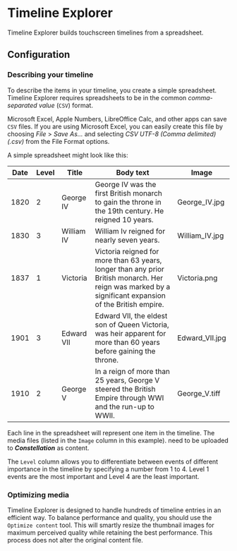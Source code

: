 # Timeline Explorer
Timeline Explorer builds touchscreen timelines from a spreadsheet.

## Configuration

### Describing your timeline
To describe the items in your timeline, you create a simple spreadsheet. Timeline Explorer requires spreadsheets to be in the common _comma-separated value_ (`CSV`) format. 

Microsoft Excel, Apple Numbers, LibreOffice Calc, and other apps can save `CSV` files. If you are using Microsoft Excel, you can easily create this file by choosing _File_ > _Save As..._ and selecting _CSV UTF-8 (Comma delimited) (.csv)_ from the File Format options.

A simple spreadsheet might look like this:

| Date | Level | Title      | Body text                                                                                                                                              | Image          |
|------|-------|------------|--------------------------------------------------------------------------------------------------------------------------------------------------------|----------------|
| 1820 | 2     | George IV  | George IV was the first British monarch to gain the throne in the 19th century. He reigned 10 years.                                                   | George_IV.jpg  |
| 1830 | 3     | William IV | William Iv reigned for nearly seven years.                                                                                                             | William_IV.jpg |
| 1837 | 1     | Victoria   | Victoria reigned for more than 63 years, longer than any prior British monarch. Her reign was marked by a significant expansion of the British empire. | Victoria.png   |
| 1901 | 3     | Edward VII | Edward VII, the eldest son of Queen Victoria, was heir apparent for more than 60 years before gaining the throne.                                      | Edward_VII.jpg |
| 1910 | 2     | George V   | In a reign of more than 25 years, George V steered the British Empire through WWI and the run-up to WWII.                                              | George_V.tiff  |

Each line in the spreadsheet will represent one item in the timeline. The media files (listed in the  `Image` column in this example). need to be uploaded to **_Constellation_** as content.

The `Level` column allows you to differentiate between events of different importance in the timeline by specifying a number from 1 to 4. Level 1 events are the most important and Level 4 are the least important.

### Optimizing media
Timeline Explorer is designed to handle hundreds of timeline entries in an efficient way. To balance performance and quality, you should use the `Optimize content` tool. This will smartly resize the thumbnail images for maximum perceived quality while retaining the best performance. This process does not alter the original content file.